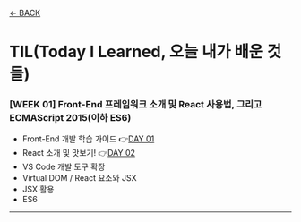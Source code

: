 [← BACK](../README.md)

# TIL(Today I Learned, 오늘 내가 배운 것들)

### [WEEK 01] Front-End 프레임워크 소개 및 React 사용법, 그리고 ECMAScript 2015(이하 ES6) 
+ Front-End 개발 학습 가이드 👉[DAY 01](./D01.md)
+ React 소개 및 맛보기! 👉[DAY 02](./D02.md)
+ VS Code 개발 도구 확장
+ Virtual DOM / React 요소와 JSX
+ JSX 활용
+ ES6

---------------------------------------